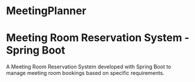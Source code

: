 # MeetingPlanner
# Meeting Room Reservation System - Spring Boot

A Meeting Room Reservation System developed with Spring Boot to manage meeting room bookings based on specific requirements.
